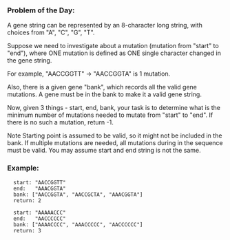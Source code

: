 ### Problem of the Day:
A gene string can be represented by an 8-character long string, with choices from "A", "C", "G", "T".

Suppose we need to investigate about a mutation (mutation from "start" to "end"), where ONE mutation is defined as ONE single character changed in the gene string.

For example, "AACCGGTT" -> "AACCGGTA" is 1 mutation.

Also, there is a given gene "bank", which records all the valid gene mutations. A gene must be in the bank to make it a valid gene string.

Now, given 3 things - start, end, bank, your task is to determine what is the minimum number of mutations needed to mutate from "start" to "end". If there is no such a mutation, return -1.

Note
Starting point is assumed to be valid, so it might not be included in the bank.
If multiple mutations are needed, all mutations during in the sequence must be valid.
You may assume start and end string is not the same.
### Example:
```text
  start: "AACCGGTT"
  end:   "AAACGGTA"
  bank: ["AACCGGTA", "AACCGCTA", "AAACGGTA"]
  return: 2

  start: "AAAAACCC"
  end:   "AACCCCCC"
  bank: ["AAAACCCC", "AAACCCCC", "AACCCCCC"]
  return: 3
```